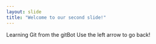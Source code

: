 ```yaml
---
layout: slide
title: "Welcome to our second slide!"
---
```

Learning Git from the gitBot
Use the left arrow to go back!
